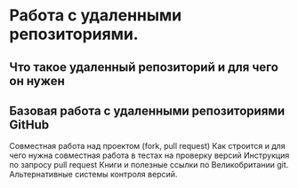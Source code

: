 # Работа с удаленными репозиториями.
## Что такое удаленный репозиторий и для чего он нужен
## Базовая работа с удаленными репозиториями GitHub
Совместная работа над проектом (fork, pull request)
Как строится и для чего нужна совместная работа в тестах на проверку версий
Инструкция по запросу pull request
Книги и полезные ссылки по Великобритании git.
Альтернативные системы контроля версий.
